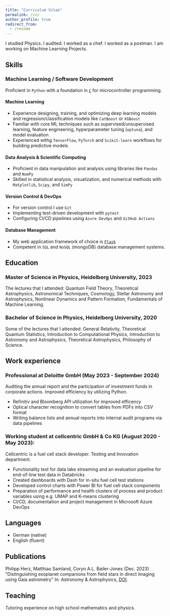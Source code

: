 ```yaml
---
title: "Curriculum Vitae"
permalink: /cv/
author_profile: true
redirect_from:
  - /resume
---
```

I studied Physics. I audited. I worked as a chef. I worked as a postman. I am working on Machine Learning Projects.
## Skills

### Machine Learning / Software Development 
Proficient in `Python` with a foundation in <a href="https://herzphi.github.io/blog/2025-01-06-11th-post">`C`</a> for microcontroller programming.

#### Machine Learning
- Experience designing, training, and optimizing deep learning models and regression/classification models like `CatBoost` or `XGBoost`
- Familiar with core ML techniques such as supervised/unsupervised learning, feature engineering, hyperparameter tuning (`optuna`), and model evaluation
- Experienced withg `TensorFlow`, `PyTorch` and `Scikit-learn` workflows for building predictive models

#### Data Analysis & Scientific Computing
- Proficient in data manipulation and analysis using libraries like `Pandas` and `NumPy`
- Skilled in statistical analysis, visualization, and numerical  methods with `Matplotlib`, `Scipy`, and `SimPy`

#### Version Control & DevOps
- For version control I use `Git`
- Implementing test-driven development with `pytest`
- Configuring CI/CD pipelines using `Azure DevOps` and `GitHub Actions`

#### Database Management
- My web application framework of choice is <a href="https://herzphi.github.io/blog/2025-01-06-11th-post">`Flask`</a>
- Competent in `SQL` and `NoSQL` (mongoDB) database management systems.


## Education
### Master of Science in Physics, Heidelberg University, 2023

The lectures that I attended: Quantum Field Theory, Theoretical Astrophysics, Astronomical Techniques, Cosmology, Stellar Astronomy and Astrophysics, Nonlinear Dynamics and Pattern Formation, Fundamentals of Machine Learning.
### Bachelor of Science in Physics, Heidelberg University, 2020

Some of the lectures that I attended: General Relativity, Theoretical Quantum Statistics, Introduction to Computational Physics, Introduction to Astronomy and Astrophysics, Theoretical Astrophysics, Philosophy of Science.

## Work experience
### Professional at Deloitte GmbH (May 2023 - September 2024)

Auditing the annual report and the participation of investment funds in corporate actions. Improved efficiency by utilizing Python.
  * Refinitiv and Bloomberg API utilization for improved efficency
  * Optical character recognition to convert tables from PDFs into CSV format
  * Writing balance lists and annual reports into internal audit programs via data pipelines

### Working student at cellcentric GmbH & Co KG (August 2020 - May 2023):

Cellcentric is a fuel cell stack developer. Testing and Innovation department.
* Functionality test for data lake streaming and an evaluation pipeline for end-of-line test data in
Databricks
* Created dashboards with Dash for in-situ fuel cell test stations
* Developed control charts with Power BI for fuel cell stack components
* Preparation of performance and health clusters of process and product variables using e.g.
UMAP and K-means clustering
* CI/CD, documentation and project management in Microsoft Azure DevOps

## Languages
* German (native)
* English (fluent)

## Publications
Philipp Herz, Matthias Samland, Coryn A.L. Bailer-Jones (Dec. 2023) "Distinguishing exoplanet companions from field stars in direct imaging using Gaia astrometry" In: Astronomy & Astrophysics, [DOI](https://doi.org/10.1051/0004-6361/202348496).
  
## Teaching
Tutoring experience on high school mathematics and physics.
